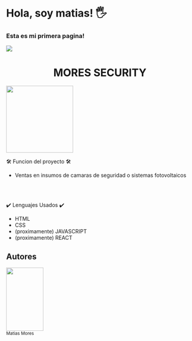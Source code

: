 
<h1>Hola, soy matias! 🖐️</h1>
<h3>Esta es mi primera pagina!</h3>
<img src="https://img.shields.io/badge/STATUS-EN%20DESAROLLO-green">
<h1 align="center">MORES SECURITY</h1>
<img src="https://user-images.githubusercontent.com/89812636/232617434-6d56ab60-8166-43b2-9f19-8b2ec4026dc0.png" width="180" 
      
 <br>
 <br>
      
🛠️ Funcion del proyecto 🛠️
- Ventas en insumos de camaras de seguridad o sistemas fotovoltaicos
<br>
<br>

✔️ Lenguajes Usados  ✔️

- HTML 
- CSS
- (proximamente) JAVASCRIPT
- (proximamente) REACT

## Autores

<img src="https://user-images.githubusercontent.com/89812636/232627451-8f78e7e2-4db3-43dc-9509-420672fb7d8d.jpeg" width=100 height=170><br><sub>Matias Mores</sub>
